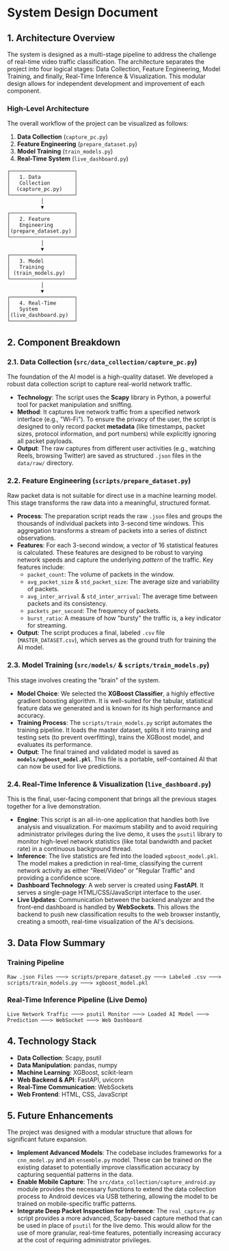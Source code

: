 # System Design Document

## 1. Architecture Overview

The system is designed as a multi-stage pipeline to address the challenge of real-time video traffic classification. The architecture separates the project into four logical stages: Data Collection, Feature Engineering, Model Training, and finally, Real-Time Inference & Visualization. This modular design allows for independent development and improvement of each component.

### High-Level Architecture

The overall workflow of the project can be visualized as follows:

1. **Data Collection** (`capture_pc.py`)
2. **Feature Engineering** (`prepare_dataset.py`) 
3. **Model Training** (`train_models.py`)
4. **Real-Time System** (`live_dashboard.py`)

```
┌─────────────────────┐
│   1. Data           │
│   Collection        │
│  (capture_pc.py)    │
└─────────────────────┘
           │
           ▼
┌─────────────────────┐
│   2. Feature        │
│   Engineering       │
│(prepare_dataset.py) │
└─────────────────────┘
           │
           ▼
┌─────────────────────┐
│   3. Model          │
│   Training          │
│ (train_models.py)   │
└─────────────────────┘
           │
           ▼
┌─────────────────────┐
│   4. Real-Time      │
│   System            │
│(live_dashboard.py)  │
└─────────────────────┘
```

## 2. Component Breakdown

### 2.1. Data Collection (`src/data_collection/capture_pc.py`)

The foundation of the AI model is a high-quality dataset. We developed a robust data collection script to capture real-world network traffic.

- **Technology**: The script uses the **Scapy** library in Python, a powerful tool for packet manipulation and sniffing.
- **Method**: It captures live network traffic from a specified network interface (e.g., "Wi-Fi"). To ensure the privacy of the user, the script is designed to only record packet **metadata** (like timestamps, packet sizes, protocol information, and port numbers) while explicitly ignoring all packet payloads.
- **Output**: The raw captures from different user activities (e.g., watching Reels, browsing Twitter) are saved as structured `.json` files in the `data/raw/` directory.

### 2.2. Feature Engineering (`scripts/prepare_dataset.py`)

Raw packet data is not suitable for direct use in a machine learning model. This stage transforms the raw data into a meaningful, structured format.

- **Process**: The preparation script reads the raw `.json` files and groups the thousands of individual packets into 3-second time windows. This aggregation transforms a stream of packets into a series of distinct observations.
- **Features**: For each 3-second window, a vector of 16 statistical features is calculated. These features are designed to be robust to varying network speeds and capture the underlying *pattern* of the traffic. Key features include:
  - `packet_count`: The volume of packets in the window.
  - `avg_packet_size` & `std_packet_size`: The average size and variability of packets.
  - `avg_inter_arrival` & `std_inter_arrival`: The average time between packets and its consistency.
  - `packets_per_second`: The frequency of packets.
  - `burst_ratio`: A measure of how "bursty" the traffic is, a key indicator for streaming.
- **Output**: The script produces a final, labeled `.csv` file (`MASTER_DATASET.csv`), which serves as the ground truth for training the AI model.

### 2.3. Model Training (`src/models/` & `scripts/train_models.py`)

This stage involves creating the "brain" of the system.

- **Model Choice**: We selected the **XGBoost Classifier**, a highly effective gradient boosting algorithm. It is well-suited for the tabular, statistical feature data we generated and is known for its high performance and accuracy.
- **Training Process**: The `scripts/train_models.py` script automates the training pipeline. It loads the master dataset, splits it into training and testing sets (to prevent overfitting), trains the XGBoost model, and evaluates its performance.
- **Output**: The final trained and validated model is saved as **`models/xgboost_model.pkl`**. This file is a portable, self-contained AI that can now be used for live predictions.

### 2.4. Real-Time Inference & Visualization (`live_dashboard.py`)

This is the final, user-facing component that brings all the previous stages together for a live demonstration.

- **Engine**: This script is an all-in-one application that handles both live analysis and visualization. For maximum stability and to avoid requiring administrator privileges during the live demo, it uses the `psutil` library to monitor high-level network statistics (like total bandwidth and packet rate) in a continuous background thread.
- **Inference**: The live statistics are fed into the loaded `xgboost_model.pkl`. The model makes a prediction in real-time, classifying the current network activity as either "Reel/Video" or "Regular Traffic" and providing a confidence score.
- **Dashboard Technology**: A web server is created using **FastAPI**. It serves a single-page HTML/CSS/JavaScript interface to the user.
- **Live Updates**: Communication between the backend analyzer and the front-end dashboard is handled by **WebSockets**. This allows the backend to push new classification results to the web browser instantly, creating a smooth, real-time visualization of the AI's decisions.

## 3. Data Flow Summary

### Training Pipeline
```
Raw .json Files ───> scripts/prepare_dataset.py ───> Labeled .csv ───> scripts/train_models.py ───> xgboost_model.pkl
```

### Real-Time Inference Pipeline (Live Demo)
```
Live Network Traffic ───> psutil Monitor ───> Loaded AI Model ───> Prediction ───> WebSocket ───> Web Dashboard
```

## 4. Technology Stack

- **Data Collection**: Scapy, psutil
- **Data Manipulation**: pandas, numpy
- **Machine Learning**: XGBoost, scikit-learn
- **Web Backend & API**: FastAPI, uvicorn
- **Real-Time Communication**: WebSockets
- **Web Frontend**: HTML, CSS, JavaScript

## 5. Future Enhancements

The project was designed with a modular structure that allows for significant future expansion.

- **Implement Advanced Models**: The codebase includes frameworks for a `cnn_model.py` and an `ensemble.py` model. These can be trained on the existing dataset to potentially improve classification accuracy by capturing sequential patterns in the data.
- **Enable Mobile Capture**: The `src/data_collection/capture_android.py` module provides the necessary functions to extend the data collection process to Android devices via USB tethering, allowing the model to be trained on mobile-specific traffic patterns.
- **Integrate Deep Packet Inspection for Inference**: The `real_capture.py` script provides a more advanced, Scapy-based capture method that can be used in place of `psutil` for the live demo. This would allow for the use of more granular, real-time features, potentially increasing accuracy at the cost of requiring administrator privileges.
